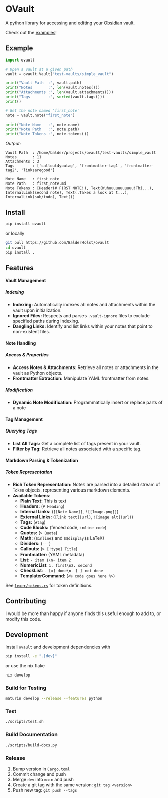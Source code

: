 # OVault
A python library for accessing and editing your [Obsidian](https://obsidian.md) vault.

Check out the [examples](https://github.com/BalderHolst/ovault/tree/main/examples)!

## Example
```python
import ovault

# Open a vault at a given path
vault = ovault.Vault("test-vaults/simple_vault")

print("Vault Path  :", vault.path)
print("Notes       :", len(vault.notes()))
print("Attachments :", len(vault.attachments()))
print("Tags        :", sorted(vault.tags()))
print()

# Get the note named 'first_note'
note = vault.note("first_note")

print("Note Name   :", note.name)
print("Note Path   :", note.path)
print("Note Tokens :", note.tokens())

```

*Output:*
```
Vault Path  : /home/balder/projects/ovault/test-vaults/simple_vault
Notes       : 11
Attachments : 3
Tags        : ['callout4youtag', 'frontmatter-tag1', 'frontmatter-tag2', 'linksaregood']

Note Name   : first_note
Note Path   : first_note.md
Note Tokens : [Header(# FIRST NOTE!), Text(Wuhuuuuuuuuuuu!Thi...), InternalLink(second note), Text(.Takes a look at t...), InternalLink(sub/todo), Text()]
```

## Install
```bash
pip install ovault
```

or locally

```bash
git pull https://github.com/BalderHolst/ovault
cd ovault
pip install .
```

## Features

#### Vault Management

##### Indexing
- **Indexing:** Automatically indexes all notes and attachments within the vault upon initialization.
- **Ignored Files:** Respects and parses `.vault-ignore` files to exclude specified paths during indexing.
- **Dangling Links:** Identify and list links within your notes that point to non-existent files.

#### Note Handling

##### Access & Properties
- **Access Notes & Attachments:** Retrieve all notes or attachments in the vault as Python objects.
- **Frontmatter Extraction:** Manipulate YAML frontmatter from notes.

##### Modification
- **Dynamic Note Modification:** Programmatically insert or replace parts of a note

#### Tag Management

##### Querying Tags
- **List All Tags:** Get a complete list of tags present in your vault.
- **Filter by Tag:** Retrieve all notes associated with a specific tag.

#### Markdown Parsing & Tokenization

##### Token Representation
- **Rich Token Representation:** Notes are parsed into a detailed stream of `Token` objects, representing various markdown elements.
- **Available Tokens**:
    - **Plain Text:** This is text
    - **Headers:** (`# Heading`)
    - **Internal Links:** (`[[Note Name]]`, `![[Image.png]]`)
    - **External Links:** (`[link text](url)`, `![image alt](url)`)
    - **Tags:** (`#tag`)
    - **Code Blocks:** (fenced code, `inline code`)
    - **Quotes:** (`> Quote`)
    - **Math:** (`$inline$` and `$$display$$` LaTeX)
    - **Dividers:** (`---`)
    - **Callouts:** (`> [!type] Title`)
    - **Frontmatter:** (YAML metadata)
    - **List**: `- item 1\n- item 2`
    - **NumericList**: `1. first\n2. second`
    - **CheckList**: `- [x] done\n- [ ] not done`
    - **TemplaterCommand**: (`<% code goes here %>`)

See [`lexer/tokens.rs`](./src/lexer/tokens.rs) for token definitions.

## Contributing
I would be more than happy if anyone finds this useful enough to add to, or modify this code.

## Development
Install `ovault` and development dependencies with
```bash
pip install -e ".[dev]"
```

or use the nix flake
```bash
nix develop
```

### Build for Testing
```bash
maturin develop --release --features python
```

### Test
```bash
./scripts/test.sh
```

### Build Documentation
```bash
./scripts/build-docs.py
```

### Release
1. Bump version in `Cargo.toml`
2. Commit change and push
3. Merge `dev` into `main` and push
4. Create a git tag with the same version: `git tag <version>`
5. Push new tag: `git push --tags`
